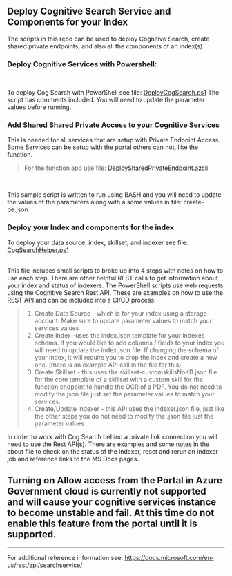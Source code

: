 ## Deploy Cognitive Search Service and Components for your Index
The scripts in this repo can be used to deploy Cognitive Search, create shared private endpoints, and also all the components of an index(s)

### Deploy Cognitive Services with Powershell:
</br>

To deploy Cog Search with PowerShell see file: [DeployCogSearch.ps1](/CogSearch/DeployCogSearch.ps1)
The script has comments included.  You will need to update the parameter values before running. 

### Add Shared Shared Private Access to your Cognitive Services
This is needed for all services that are setup with Private Endpoint Access.  Some Services can be setup with the portal others can not, like the function.

>For the function app use file: [DeploySharedPrivateEndpoint.azcli](/CogSearch/DeploySharedPrivateEndpoint.azcli)

<br/>

This sample script is written to run using BASH and you will need to update the values of the parameters along with a some values in file: create-pe.json
### Deploy your Index and components for the index
To deploy your data source, index, skillset, and indexer see file: [CogSearchHelper.ps1](/CogSearch/CogSearchHelper.ps1)

</br>
This file includes small scripts to broke up into 4 steps with notes on how to use each step. There are other helpful REST calls to get information about your index and status of indexers.  The PowerShell scripts use web requests using the Cognitive Search Rest API.  These are examples on how to use the REST API and can be included into a CI/CD process.

>1.  Create Data Source - which is for your index using a storage account.  Make sure to update parameter values to match your services values
>2.  Create Index -uses the index.json template for your indexes schema.  If you would like to add columns / fields to your index you will need to update the index.json file.  If changing the schema of your index, it will require you to drop the index and create a new one.  (there is an example API call in the file for this)
>3.  Create Skillset - this uses the skillset-customskillsNoKB.json file for the core template of a skillset with a custom skill for the function endpoint to handle the OCR of a PDF. You do not need to modify the json file just set the parameter values to match your services. 
>4.  Create/Update indexer - this API uses the indexer.json file, just like the other steps you do not need to modify the .json file just the parameter values

In order to work with Cog Search behind a private link connection you will need to use the Rest API(s).  There are examples and some notes in the about file to check on the status of the indexer, reset and rerun an indexer job and reference links to the MS Docs pages. 

## Turning on **Allow access from the Portal** in Azure Government cloud is currently not supported and will cause your cognitive services instance to become unstable and fail. At this time do not enable this feature from the portal until it is supported.

---

For additional reference information see: https://docs.microsoft.com/en-us/rest/api/searchservice/